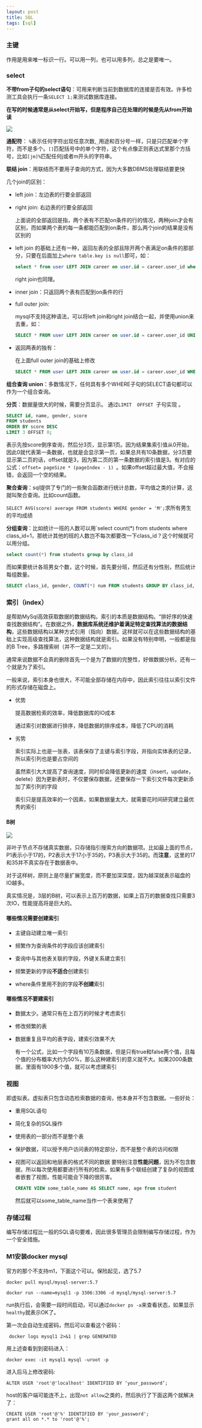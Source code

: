 ```yaml
---
layout: post
title: SQL
tags: [sql]
---
```


### 主键

作用是用来唯一标识一行。可以用一列，也可以用多列，总之是要唯一。

### select

**不带from子句的select语句**：可用来判断当前到数据库的连接是否有效。许多检测工具会执行一条`SELECT 1;`来测试数据库连接。 

**在写的时候通常是从select开始写，但是程序自己在处理的时候是先从from开始读**

![](/Users/yuijam/Documents/yuijam.github.io/images/SQL/2022-01-09-11-53-39-image.webp)

**通配符**： `%`表示任何字符出现任意次数,`_`用途和百分号一样，只是只匹配单个字符，而不是多个。`[]`匹配括号中的单个字符，这个有点像正则表达式里那个方括号，比如`[jm]%`匹配任何j或者m开头的字符串。

**联结 join**：用联结而不要用子查询的方式，因为大多数DBMS处理联结要更快

几个join的区别：

- left join：左边表的行要全部返回

- right join: 右边表的行要全部返回
  
  上面说的全部返回是指，两个表有不匹配on条件的行的情况，两种join才会有区别，而如果两个表的每一条都能匹配到on条件，那么两个join的结果是没有区别的

- left join 的基础上还有一种，返回左表的全部且除开两个表满足on条件的那部分，只要在后面加上`where table.key is null`即可，如：
  
  ```sql
  select * from user LEFT JOIN career on user.id = career.user_id where career.user_id IS NULL;
  ```
  
  right join也同理。

- inner join：只返回两个表有匹配到on条件的行

- full outer join:
  
  mysql不支持这种语法，可以将left join和right join结合一起，并使用union来去重，如：
  
  ```sql
  SELECT * FROM user LEFT JOIN career on user.id = career.user_id UNION SELECT * FROM user RIGHT JOIN career on user.id = career.user_id;e
  ```

- 返回两表的独有：
  
  在上面full outer join的基础上修改
  
  ```sql
  SELECT * FROM user LEFT JOIN career on user.id = career.user_id WHERE career.user_id IS NULL UNION SELECT * FROM user RIGHT JOIN career on user.id = career.user_id WHERE user.id IS NULL;
  ```

**组合查询 union**：多数情况下，任何具有多个WHERE子句的SELECT语句都可以作为一个组合查询。

<!-- more -->

**分页**：数据量很大的时候，需要分页显示。 通过`LIMIT  OFFSET `子句实现 。

```sql
SELECT id, name, gender, score
FROM students
ORDER BY score DESC
LIMIT 3 OFFSET 0;
```

表示先按score倒序查询，然后分3页，显示第1页。因为结果集索引值从0开始，因此0就代表第一条数据，也就是会显示第一页，如果总共有10条数据，分3页要显示第二页的话，offset就是3，因为第二页的第一条数据的索引值是3。有对应的公式：`offset= pageSize * (pageIndex - 1) `。如果offset超过最大值，不会报错，会返回一个空的结果。

**聚合查询**：sql提供了专门的一些聚合函数进行统计总数，平均值之类的计算，这就叫聚合查询。比如count函数。

`SELECT AVG(score) average FROM students WHERE gender = 'M';`求所有男生的平均成绩

**分组查询**：比如统计一班的人数可以用`select count(*) from students where class_id=1，那统计其他的班的人数岂不每次都要改一下class_id？这个时候就可以用分组。

```sql
select count(*) from students group by class_id
```

而如果要统计各班男女个数，这个时候，首先要分班，然后还有分性别，然后统计每组数量。

```sql
SELECT class_id, gender, COUNT(*) num FROM students GROUP BY class_id, gender;
```

### 索引（index）

是帮助MySql高效获取数据的数据结构。索引的本质是数据结构。“排好序的快速查找数据结构”。在数据之外，**数据库系统还维护着满足特定查找算法的数据结构**，这些数据结构以某种方式引用（指向）数据。这样就可以在这些数据结构的基础上实现高级查找算法，这种数据结构就是索引。如果没有特别申明，一般都是指的B Tree，多路搜索树（并不一定是二叉的）。

通常来说数据不会真的删除首先一个是为了数据的完整性，好做数据分析。还有一个就是为了索引。

一般来说，索引本身也很大，不可能全部存储在内存中，因此索引往往以索引文件的形式存储在磁盘上。

- 优势
  
  提高数据检索的效率，降低数据库的IO成本
  
  通过索引对数据进行排序，降低数据的排序成本，降低了CPU的消耗

- 劣势
  
  索引实际上也是一张表，该表保存了主键与索引字段，并指向实体表的记录，所以索引列也是要占空间的
  
  虽然索引大大提高了查询速度，同时却会降低更新的速度（insert，update，delete）因为更新表时，不仅要保存数据，还要保存一下索引文件每次更新添加了索引列的字段
  
  索引只是提高效率的一个因素，如果数据量太大，就需要花时间研究建立最优秀的索引

#### B树

![](/Users/yuijam/Documents/yuijam.github.io/images/SQL/2022-01-15-15-06-31-image.webp)

非叶子节点不存储真实数据，只存储指引搜索方向的数据项。比如最上面的节点，P1表示小于17的，P2表示大于17小于35的，P3表示大于35的。而**注意**，这里的17和35并不真实存在于数据表中。

对于这样树，原则上是尽量扩展宽度，而不要加深深度，因为越深就表示磁盘的IO越多。

真实情况是，3层的B树，可以表示上百万的数据，如果上百万的数据查找只需要3次IO，性能提高将是巨大的。

#### 哪些情况需要创建索引

- 主键自动建立唯一索引

- 频繁作为查询条件的字段应该创建索引

- 查询中与其他表关联的字段，外键关系建立索引

- 频繁更新的字段**不适合**创建索引

- where条件里用不到的字段**不创建**索引

#### 哪些情况不要建索引

- 数据太少。通常只有在上百万的时候才考虑索引

- 修改频繁的表

- 数据重复且平均的表字段，建索引效果不大
  
  有一个公式，比如一个字段有10万条数据，但是只有true和false两个值，且每个值的分布概率大约为50%，那么这种建索引的意义就不大。如果2000条数据，里面有1900多个值，就可以考虑建索引

### 视图

即虚拟表。虚拟表只包含动态检索数据的查询，他本身并不包含数据。一些好处：

- 重用SQL语句

- 简化复杂的SQL操作

- 使用表的一部分而不是整个表

- 保护数据，可以授予用户访问表的特定部分，而不是整个表的访问权限

- 视图可以返回和地层表的格式不同的数据
  要特别注意**性能问题**，因为不包含数据，所以每次使用都要进行所有的检索。如果有多个联结创建了复杂的视图或者嵌套了视图，性能可能会下降的很厉害。
  
  ```sql
  CREATE VIEW some_table_name AS SELECT name, age from student
  ```
  
  然后就可以some_table_name当作一个表来使用了

### 存储过程

编写存储过程比一般的SQL语句要难，因此很多管理员会限制编写存储过程，作为一个安全措施。

### M1安装docker mysql

官方的那个不支持m1，下面这个可以。保险起见，选了5.7

```
docker pull mysql/mysql-server:5.7

docker run --name=mysql1 -p 3306:3306 -d mysql/mysql-server:5.7
```

run执行后，会需要一段时间启动，可以通过`docker ps -a`来查看状态，如果显示`healthy`就表示OK了。

第一次会自动生成密码，然后可以查看这个密码：

```
 docker logs mysql1 2>&1 | grep GENERATED
```

用上述查看到到密码进入：

```
docker exec -it mysql1 mysql -uroot -p
```

进入后马上修改密码:

```
ALTER USER 'root'@'localhost' IDENTIFIED BY ‘your_password’;
```

host的客户端可能连不上，出现`not allow`之类的，然后执行了下面这两个就解决了：

```
CREATE USER 'root'@'%' IDENTIFIED BY 'your_password';
grant all on *.* to 'root'@'%';
```